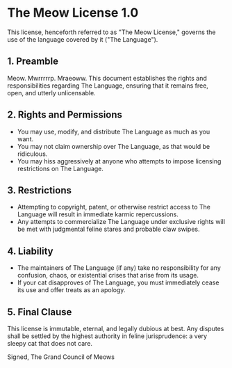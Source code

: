 # The Meow License 1.0

This license, henceforth referred to as "The Meow License," governs the use of the language covered by it ("The Language").

## 1. Preamble
Meow. Mwrrrrrp. Mraeoww. This document establishes the rights and responsibilities regarding The Language, ensuring that it remains free, open, and utterly unlicensable.

## 2. Rights and Permissions
- You may use, modify, and distribute The Language as much as you want.
- You may not claim ownership over The Language, as that would be ridiculous.
- You may hiss aggressively at anyone who attempts to impose licensing restrictions on The Language.

## 3. Restrictions
- Attempting to copyright, patent, or otherwise restrict access to The Language will result in immediate karmic repercussions.
- Any attempts to commercialize The Language under exclusive rights will be met with judgmental feline stares and probable claw swipes.

## 4. Liability
- The maintainers of The Language (if any) take no responsibility for any confusion, chaos, or existential crises that arise from its usage.
- If your cat disapproves of The Language, you must immediately cease its use and offer treats as an apology.

## 5. Final Clause
This license is immutable, eternal, and legally dubious at best. Any disputes shall be settled by the highest authority in feline jurisprudence: a very sleepy cat that does not care.

Signed,
The Grand Council of Meows
